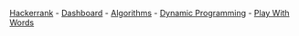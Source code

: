 <a href="https://www.hackerrank.com">Hackerrank</a> - 
<a href="https://www.hackerrank.com/dashboard">Dashboard</a> - 
<a href="https://www.hackerrank.com/domains/algorithms">Algorithms</a> - 
<a href="https://www.hackerrank.com/domains/algorithms/dynamic-programming">Dynamic Programming</a> - 
<a href="https://www.hackerrank.com/challenges/strplay">Play With Words</a>